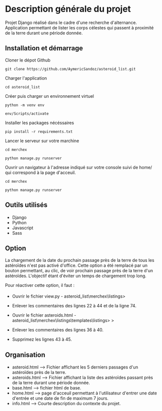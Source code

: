 # Description générale du projet

Projet Django réalisé dans le cadre d'une recherche d'alternance.
Application permettant de lister les corps célestes qui passent à proximité de la terre durant une période donnée.

## Installation et démarrage

Cloner le dépot Github

```
git clone https://github.com/AymericSandoz/asteroid_list.git
```

Charger l'application

```
cd asteroid_list
```

Créer puis charger un environnement virtuel

```
python -m venv env

env/Scripts/activate
```

Installer les packages nécéssaires

```
pip install -r requirements.txt
```

Lancer le serveur sur votre marchine

```
cd merchex

python manage.py runserver
```

Ouvrir un navigateur à l'adresse indiqué sur votre console suivi de home/ qui correspond à la page d'acceuil.

```
cd merchex

python manage.py runserver
```

## Outils utilisés

####

- Django
- Python
- Javascript
- Sass

## Option

La chargement de la date du prochain passage près de la terre de tous les astéroïdes n'est pas activé d'office. Cette option a été remplacé par un bouton permettant, au clic, de voir prochain passage près de la terre d'un astéroïdes. L'objectif étant d'éviter un temps de chargement trop long.

Pour réactiver cette option, il faut :

####

- Ouvrir le fichier view.py - asteroid_list\merchex\listings>
- Enlever les commentaires des lignes 22 à 44 et de la ligne 74.

- Ouvrir le fichier asteroids.html - asteroid_list\merchex\listings\templates\listings> >
- Enlever les commentaires des lignes 36 à 40.
- Supprimez les lignes 43 à 45.

## Organisation

####

- asteroid.html --> Fichier affichant les 5 derniers passages d'un astéroïdes près de la terre.
- asteroids.html --> Fichier affichant la liste des astéroïdes passant près de la terre durant une période donnée.
- base.html --> fichier html de base.
- home.html --> page d'acceuil permettant à l'utilisateur d'entrer une date d'entrée et une date de fin de maximum 7 jours.
- info.html --> Courte description du contexte du projet.
